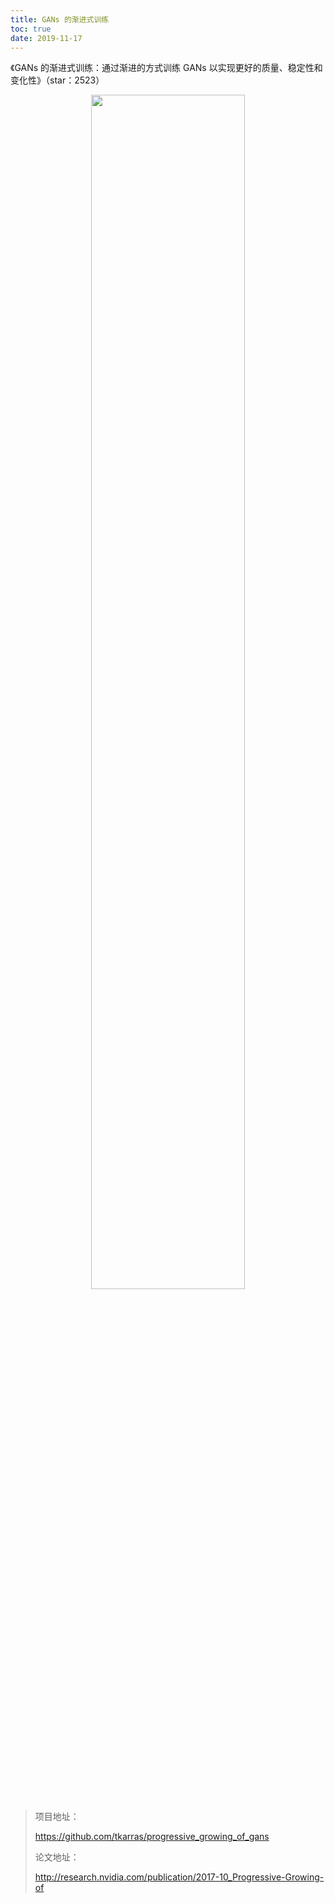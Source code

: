 ```yaml
---
title: GANs 的渐进式训练
toc: true
date: 2019-11-17
---
```

《GANs 的渐进式训练：通过渐进的方式训练 GANs 以实现更好的质量、稳定性和变化性》（star：2523）



<p align="center">
    <img width="70%" height="70%" src="http://images.iterate.site/blog/image/20191103/eeQb6LIDhDvA.png?imageslim">
</p>


> 项目地址：
>
> https://github.com/tkarras/progressive_growing_of_gans
>
> 论文地址：
>
> http://research.nvidia.com/publication/2017-10_Progressive-Growing-of
